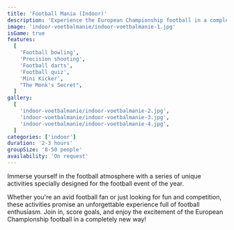```yaml
---
title: 'Football Mania (Indoor)'
description: 'Experience the European Championship football in a completely new way with our specially developed activity'
image: 'indoor-voetbalmanie/indoor-voetbalmanie-1.jpg'
isGame: true
features:
  [
    'Football bowling',
    'Precision shooting',
    'Football darts',
    'Football quiz',
    'Mini Kicker',
    "The Monk's Secret",
  ]
gallery:
  [
    'indoor-voetbalmanie/indoor-voetbalmanie-2.jpg',
    'indoor-voetbalmanie/indoor-voetbalmanie-3.jpg',
    'indoor-voetbalmanie/indoor-voetbalmanie-4.jpg',
  ]
categories: ['indoor']
duration: '2-3 hours'
groupSize: '8-50 people'
availability: 'On request'
---
```


Immerse yourself in the football atmosphere with a series of unique activities specially designed for the football event of the year.

Whether you're an avid football fan or just looking for fun and competition, these activities promise an unforgettable experience full of football enthusiasm. Join in, score goals, and enjoy the excitement of the European Championship football in a completely new way!
